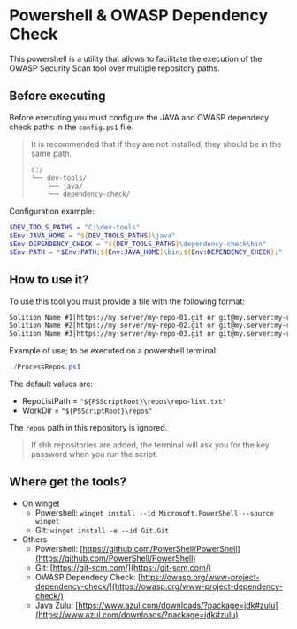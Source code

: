 # Powershell & OWASP Dependency Check

This powershell is a utility that allows to facilitate the execution of the OWASP Security Scan tool over multiple repository paths.

## Before executing

Before executing you must configure the JAVA and OWASP dependecy check paths in the `config.ps1` file.

> It is recommended that if they are not installed, they should be in the same path.
>
> ```bash
> c:/
> └── dev-tools/
>     ├── java/
>     └── dependency-check/
> ```

Configuration example:

```powershell
$DEV_TOOLS_PATHS = "C:\dev-tools"
$Env:JAVA_HOME = "${DEV_TOOLS_PATHS}\java"
$Env:DEPENDENCY_CHECK = "${DEV_TOOLS_PATHS}\dependency-check\bin"
$Env:PATH = "$Env:PATH;${Env:JAVA_HOME}\bin;${Env:DEPENDENCY_CHECK};"
```

## How to use it?

To use this tool you must provide a file with the following format:

```txt
Solition Name #1|https://my.server/my-repo-01.git or git@my.server:my-repo-01.git
Solition Name #2|https://my.server/my-repo-02.git or git@my.server:my-repo-02.git
Solition Name #3|https://my.server/my-repo-03.git or git@my.server:my-repo-03.git
```

Example of use; to be executed on a powershell terminal:

```powershell
./ProcessRepos.ps1
```

The default values are:

- RepoListPath = `"${PSScriptRoot}\repos\repo-list.txt"`
- WorkDir = `"${PSScriptRoot}\repos"`

The `repos` path in this repository is ignored.

> If shh repositories are added, the terminal will ask you for the key password when you run the script.

## Where get the tools?

- On winget
  - Powershell: `winget install --id Microsoft.PowerShell --source winget`
  - Git: `winget install -e --id Git.Git`
- Others
  - Powershell: [https://github.com/PowerShell/PowerShell](https://github.com/PowerShell/PowerShell)
  - Git: [https://git-scm.com/](https://git-scm.com/)
  - OWASP Dependecy Check: [https://owasp.org/www-project-dependency-check/](https://owasp.org/www-project-dependency-check/)
  - Java Zulu: [https://www.azul.com/downloads/?package=jdk#zulu](https://www.azul.com/downloads/?package=jdk#zulu)
